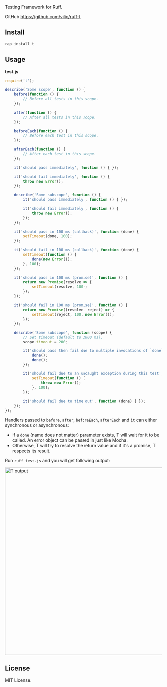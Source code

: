 Testing Framework for Ruff.

GitHub <https://github.com/vilic/ruff-t>

## Install

```sh
rap install t
```

## Usage

**test.js**

```js
require('t');

describe('Some scope', function () {
    before(function () {
        // Before all tests in this scope.
    });

    after(function () {
        // After all tests in this scope.
    });

    beforeEach(function () {
        // Before each test in this scope.
    });

    afterEach(function () {
        // After each test in this scope.
    });

    it('should pass immediately', function () { });

    it('should fail immediately', function () {
        throw new Error();
    });

    describe('Some subscope', function () {
        it('should pass immediately', function () { });

        it('should fail immediately', function () {
            throw new Error();
        });
    });

    it('should pass in 100 ms (callback)', function (done) {
        setTimeout(done, 100);
    });

    it('should fail in 100 ms (callback)', function (done) {
        setTimeout(function () {
            done(new Error());
        }, 100);
    });

    it('should pass in 100 ms (promise)', function () {
        return new Promise(resolve => {
            setTimeout(resolve, 100);
        });
    });

    it('should fail in 100 ms (promise)', function () {
        return new Promise((resolve, reject) => {
            setTimeout(reject, 100, new Error());
        });
    });

    describe('Some subscope', function (scope) {
        // Set timeout (default to 2000 ms).
        scope.timeout = 200;

        it('should pass then fail due to multiple invocations of `done`', function (done) {
            done();
            done();
        });

        it('should fail due to an uncaught exception during this test', function (done) {
            setTimeout(function () {
                throw new Error();
            }, 100);
        });

        it('should fail due to time out', function (done) { });
    });
});
```

Handlers passed to `before`, `after`, `beforeEach`, `afterEach` and `it` can either synchronous or asynchronous:

- If a `done` (name does not matter) parameter exists, T will wait for it to be called. An error object can be passed in just like Mocha.
- Otherwise, T will try to resolve the return value and if it's a promise, T respects its result.

Run `ruff test.js` and you will get following output:

<img src="https://cloud.githubusercontent.com/assets/970430/14731035/51a518ae-087f-11e6-9925-1e3530c48dd4.png" alt="T output" width="600" />

## License

MIT License.
